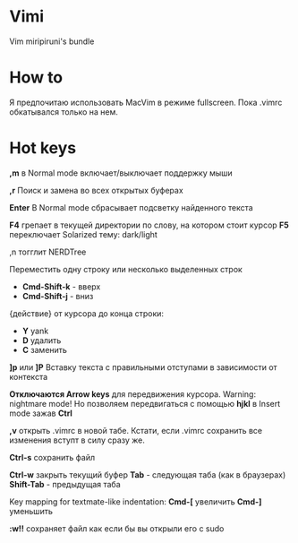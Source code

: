 Vimi
====

Vim miripiruni's bundle

How to
======

Я предпочитаю использовать MacVim в режиме fullscreen. Пока .vimrc обкатывался только на нем.

Hot keys
============

**,m** в Normal mode включает/выключает поддержку мыши

**,r** Поиск и замена во всех открытых буферах

**Enter** В Normal mode сбрасывает подсветку найденного текста

**F4** грепает в текущей директории по слову, на котором стоит курсор
**F5** переключает Solarized тему: dark/light

,n тогглит NERDTree

Переместить одну строку или несколько выделенных строк
*   **Cmd-Shift-k** - вверх
*   **Cmd-Shift-j** - вниз


{действие} от курсора до конца строки:
*   **Y** yank
*   **D** удалить
*   **C** заменить

**]p** или **]P** Вставку текста с правильными отступами в зависимости от контекста

**Отключаются Arrow keys** для передвижения курсора. Warning: nightmare mode! Но позволяем передвигаться с помощью **hjkl** в Insert mode зажав **Ctrl**

**,v** открыть .vimrc в новой табе. Кстати, если .vimrc сохранить все изменения вступт в силу сразу же.

**Ctrl-s** сохранить файл

**Ctrl-w** закрыть текущий буфер
**Tab** - следующая таба (как в браузерах)
**Shift-Tab** - предыдущая таба

Key mapping for textmate-like indentation:
**Cmd-[** увеличить
**Cmd-]** уменьшить

**:w!!** сохраняет файл как если бы вы открыли его с sudo

